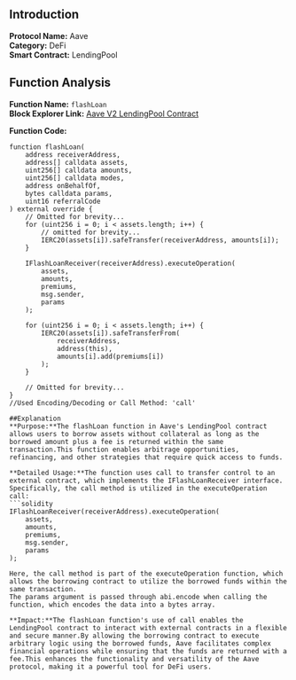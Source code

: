 ## Introduction

**Protocol Name:** Aave  
**Category:** DeFi  
**Smart Contract:** LendingPool  

## Function Analysis

**Function Name:** `flashLoan`  
**Block Explorer Link:** [Aave V2 LendingPool Contract](https://etherscan.io/address/0x7d2A9DFF5a6e13B002e1B2e30DE10C0BC17B61B8#code)  

**Function Code:**
```solidity
function flashLoan(
    address receiverAddress,
    address[] calldata assets,
    uint256[] calldata amounts,
    uint256[] calldata modes,
    address onBehalfOf,
    bytes calldata params,
    uint16 referralCode
) external override {
    // Omitted for brevity...
    for (uint256 i = 0; i < assets.length; i++) {
        // omitted for brevity...
        IERC20(assets[i]).safeTransfer(receiverAddress, amounts[i]);
    }

    IFlashLoanReceiver(receiverAddress).executeOperation(
        assets,
        amounts,
        premiums,
        msg.sender,
        params
    );
    
    for (uint256 i = 0; i < assets.length; i++) {
        IERC20(assets[i]).safeTransferFrom(
            receiverAddress,
            address(this),
            amounts[i].add(premiums[i])
        );
    }

    // Omitted for brevity...
}
//Used Encoding/Decoding or Call Method: 'call'

##Explanation
**Purpose:**The flashLoan function in Aave's LendingPool contract allows users to borrow assets without collateral as long as the borrowed amount plus a fee is returned within the same transaction.This function enables arbitrage opportunities, refinancing, and other strategies that require quick access to funds.

**Detailed Usage:**The function uses call to transfer control to an external contract, which implements the IFlashLoanReceiver interface. Specifically, the call method is utilized in the executeOperation call:
```solidity
IFlashLoanReceiver(receiverAddress).executeOperation(
    assets,
    amounts,
    premiums,
    msg.sender,
    params
);

Here, the call method is part of the executeOperation function, which allows the borrowing contract to utilize the borrowed funds within the same transaction.
The params argument is passed through abi.encode when calling the function, which encodes the data into a bytes array.

**Impact:**The flashLoan function's use of call enables the LendingPool contract to interact with external contracts in a flexible and secure manner.By allowing the borrowing contract to execute arbitrary logic using the borrowed funds, Aave facilitates complex financial operations while ensuring that the funds are returned with a fee.This enhances the functionality and versatility of the Aave protocol, making it a powerful tool for DeFi users.
